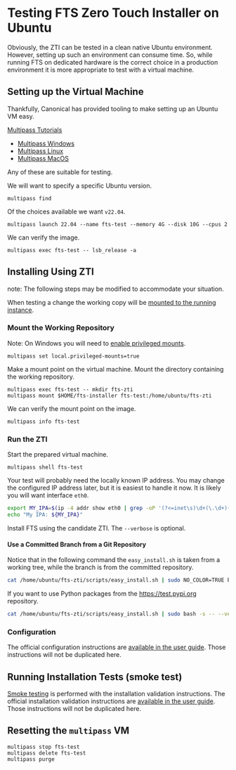 
# Testing FTS Zero Touch Installer on Ubuntu 

Obviously, the ZTI can be tested in a clean native Ubuntu environment.
However, setting up such an environment can consume time.
So, while running FTS on dedicated hardware is the correct choice 
in a production environment it is more appropriate to test with a virtual machine.

## Setting up the Virtual Machine

Thankfully, Canonical has provided tooling to make setting up an Ubuntu VM easy.

[Multipass Tutorials](https://multipass.run/docs/tutorials)

* [Multipass Windows](https://multipass.run/docs/windows-tutorial)
* [Multipass Linux](https://multipass.run/docs/get-started-with-multipass-linux)
* [Multipass MacOS](https://multipass.run/docs/mac-tutorial)

Any of these are suitable for testing.

We will want to specify a specific Ubuntu version.
```shell
multipass find
```
Of the choices available we want `v22.04`.
```shell
multipass launch 22.04 --name fts-test --memory 4G --disk 10G --cpus 2
```
We can verify the image.
```shell
multipass exec fts-test -- lsb_release -a
```

## Installing Using ZTI

note: The following steps may be modified to accommodate your situation.

When testing a change the working copy will be 
[mounted to the running instance](https://multipass.run/docs/share-data-with-an-instance).

### Mount the Working Repository

Note: On Windows you will need
to [enable privileged mounts](https://multipass.run/docs/privileged-mounts).
```shell
multipass set local.privileged-mounts=true
````

Make a mount point on the virtual machine.
Mount the directory containing the working repository.
```shell
multipass exec fts-test -- mkdir fts-zti
multipass mount $HOME/fts-installer fts-test:/home/ubuntu/fts-zti
````

We can verify the mount point on the image.
```shell
multipass info fts-test
```

### Run the ZTI

Start the prepared virtual machine.
```shell
multipass shell fts-test
```

Your test will probably need the locally known IP address.
You may change the configured IP address later,
but it is easiest to handle it now.
It is likely you will want interface `eth0`.
```bash
export MY_IPA=$(ip -4 addr show eth0 | grep -oP '(?<=inet\s)\d+(\.\d+){3}')
echo "My IPA: ${MY_IPA}"
````

Install FTS using the candidate ZTI.
The `--verbose` is optional.

#### Use a Committed Branch from a Git Repository
Notice that in the following command the `easy_install.sh` is taken from
a working tree, while the branch is from the committed repository.

```bash
cat /home/ubuntu/fts-zti/scripts/easy_install.sh | sudo NO_COLOR=TRUE bash -s -- --verbose --repo file:///home/ubuntu/fts-zti/.git --branch main --ip-addr ${MY_IPA} 
```
If you want to use Python packages from the https://test.pypi.org repository.
```bash
cat /home/ubuntu/fts-zti/scripts/easy_install.sh | sudo bash -s -- --verbose --repo file:///home/ubuntu/fts-zti/.git --branch main --ip-addr ${MY_IPA} --pypi https://test.pypi.org
```

### Configuration

The official configuration instructions are
[available in the user guide](https://freetakteam.github.io/FreeTAKServer-User-Docs/Installation/Operation/).
Those instructions will not be duplicated here.

## Running Installation Tests (smoke test)

[Smoke testing](https://en.wikipedia.org/wiki/Smoke_testing_(software))
is performed with the installation validation instructions.
The official installation validation instructions are
[available in the user guide](https://freetakteam.github.io/FreeTAKServer-User-Docs/Installation/Troubleshooting/InstallationCheck/).
Those instructions will not be duplicated here.

## Resetting the `multipass` VM

```shell
multipass stop fts-test
multipass delete fts-test
multipass purge
```
